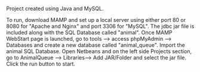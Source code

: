 Project created using Java and MySQL.

To run, download MAMP and set up a local server using either port 80 or 8080 for "Apache and Nginx" and port 3306 for "MySQL".
The jdbc jar file is included along with the SQL Database called "animal".
Once MAMP WebStart page is launched, go to tools --> access phpMyAdmin --> Databases and create a new database called "animal_queue". Import the animal SQL Database.
Open Netbeans and on the left side Projects section, go to AnimalQueue --> Libraries--> Add JAR/Folder and select the jar file.
Click the run button to start.
